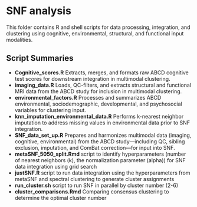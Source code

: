 # SNF analysis

This folder contains R and shell scripts for data processing, integration, and clustering using cognitive, environmental, structural, and functional input modalities.

## Script Summaries

- **Cognitive_scores.R** Extracts, merges, and formats raw ABCD cognitive test scores for downstream integration in multimodal clustering.
- **imaging_data.R** Loads, QC-filters, and extracts structural and functional MRI data from the ABCD study for inclusion in multimodal clustering.
- **environmental_factors.R** Processes and summarizes ABCD environmental, sociodemographic, developmental, and psychosocial variables for clustering input.
- **knn_imputation_environmental_data.R** Performs k-nearest neighbor imputation to address missing values in environmental data prior to SNF integration.
- **SNF_data_set_up.R** Prepares and harmonizes multimodal data (imaging, cognitive, environmental) from the ABCD study—including QC, sibling exclusion, imputation, and ComBat correction—for input into SNF.
- **metaSNF_5050_split.Rmd** script to identify hyperparameters (number of nearest neighbors (k), the normalization parameter (alpha)) for SNF data integration using grid search
- **justSNF.R** script to run data integration using the hyperparameters from metaSNF and spectral clustering to generate cluster assignments
- **run_cluster.sh** script to run SNF in parallel by cluster number (2-6)
- **cluster_comparisons.Rmd** Comparing consensus clustering to determine the optimal cluster number
